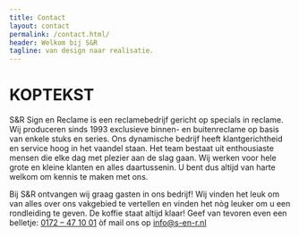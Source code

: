 ```yaml
---
title: Contact
layout: contact
permalink: /contact.html/
header: Welkom bij S&R
tagline: van design naar realisatie.
---
```

# KOPTEKST

S&R Sign en Reclame is een reclamebedrijf gericht op specials in reclame. Wij produceren sinds 1993 exclusieve binnen- en buitenreclame op basis van enkele stuks en series. Ons dynamische bedrijf heeft klantgerichtheid en service hoog in het vaandel staan. Het team bestaat uit enthousiaste mensen die elke dag met plezier aan de slag gaan. Wij werken voor hele grote en kleine klanten en alles daartussenin. U bent dus altijd van harte welkom om kennis te maken met ons.

Bij S&R ontvangen wij graag gasten in ons bedrijf! Wij vinden het leuk om van alles over ons vakgebied te vertellen en vinden het nòg leuker om u een rondleiding te geven. De koffie staat altijd klaar!
Geef van tevoren even een belletje: <a href="0172471001">0172 – 47 10 01</a> òf mail ons op
<a href="mailto:info@s-en-r.nl">info@s-en-r.nl</a>